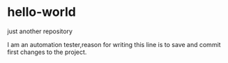 # hello-world
just another repository

I am an automation tester,reason for writing this line is to save and commit first changes to the project.
